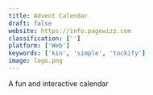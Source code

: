 ```yaml
---
title: Advent Calendar
draft: false 
website: https://info.pagewizz.com
classification: ['']
platform: ['Web']
keywords: ['kin', 'simple', 'tockify']
image: logo.png
---
```

A fun and interactive calendar